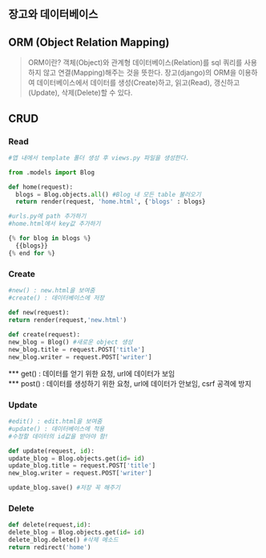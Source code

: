 ## 장고와 데이터베이스

## ORM (Object Relation Mapping)

> ORM이란? 객체(Object)와 관계형 데이터베이스(Relation)를 sql 쿼리를 사용하지 않고 연결(Mapping)해주는 것을 뜻한다. 
> 장고(django)의 ORM을 이용하여 데이터베이스에서 데이터를 생성(Create)하고, 읽고(Read), 갱신하고(Update), 삭제(Delete)할 수 있다.  

## CRUD
### Read
```python
#앱 내에서 template 폴더 생성 후 views.py 파일을 생성한다.  

from .models import Blog  

def home(request):
  blogs = Blog.objects.all() #Blog 내 모든 table 불러오기
  return render(request, 'home.html', {'blogs' : blogs}

#urls.py에 path 추가하기
#home.html에서 key값 추가하기

{% for blog in blogs %}
  {{blogs}}
{% end for %}
```
### Create
```python
#new() : new.html을 보여줌  
#create() : 데이터베이스에 저장  

def new(request):
return render(request,'new.html')
  
def create(request):
new_blog = Blog() #새로운 object 생성
new_blog.title = request.POST['title']
new_blog.writer = request.POST['writer']

```

 *** get() : 데이터를 얻기 위한 요청, url에 데이터가 보임  
 *** post() : 데이터를 생성하기 위한 요청, url에 데이터가 안보임, csrf 공격에 방지  

### Update
```python
#edit() : edit.html을 보여줌
#update() : 데이터베이스에 적용
#수정할 데이터의 id값을 받아야 함!  

def update(request, id):
update_blog = Blog.objects.get(id= id)
update_blog.title = request.POST['title']
new_blog.writer = request.POST['writer']

update_blog.save() #저장 꼭 해주기
```
### Delete
```python
def delete(request,id):
delete_blog = Blog.objects.get(id= id)
delete_blog.delete() #삭제 메소드
return redirect('home')
```
